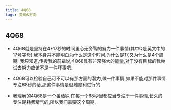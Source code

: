 ```yaml
---
title: 4Q68
tags: 变动&方向
---
```


## 4Q68  
* 4Q68就是坚持在4*17秒的时间里心无旁骛的努力一件事情(其中Q是英文中的17号字母).我本身并不能明白为什么是这个时间,为什么是17,又为什么是4个周期!
我只知道,传授我的前辈说,4Q68具有非常强大的能量,对于没有目标的我尝试去努力应该不是一件坏事吧.

* 4Q68可以检验自己可不可以有那方面的潜力,做一件事情,如果不能对那件事情专注68秒的话,那这件事情是佷难顺利进行的.

* 我理解的4Q68是一个番茄钟,在每一个68秒里都应当专注于一件事情,长久的专注是耗费精气的,所以我们需要这个周期.